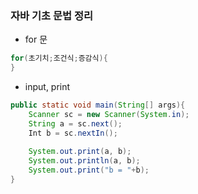 ### 자바 기초 문법 정리

- for 문
```java 
for(초기치;조건식;증감식){
}
```

- input, print
```java 
public static void main(String[] args){
    Scanner sc = new Scanner(System.in);
    String a = sc.next();
    Int b = sc.nextIn();
    
    System.out.print(a, b);
    System.out.println(a, b);
    System.out.print("b = "+b);
}
```